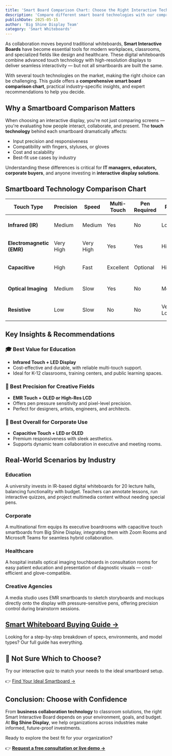 ```yaml
---
title: 'Smart Board Comparison Chart: Choose the Right Interactive Technology'
description: 'Compare different smart board technologies with our comprehensive comparison chart, featuring insights on touch precision, speed, multi-touch capabilities, and price points for various use cases.'
publishDate: 2025-05-15
author: 'Big Shine Display Team'
category: 'Smart Whiteboards'
---
```


As collaboration moves beyond traditional whiteboards, **Smart Interactive Boards** have become essential tools for modern workplaces, classrooms, and specialized fields like design and healthcare. These digital whiteboards combine advanced touch technology with high-resolution displays to deliver seamless interactivity — but not all smartboards are built the same.

With several touch technologies on the market, making the right choice can be challenging. This guide offers a **comprehensive smart board comparison chart**, practical industry-specific insights, and expert recommendations to help you decide.

## Why a Smartboard Comparison Matters

When choosing an interactive display, you're not just comparing screens — you're evaluating how people interact, collaborate, and present. The **touch technology** behind each smartboard dramatically affects:

- Input precision and responsiveness
- Compatibility with fingers, styluses, or gloves
- Cost and scalability
- Best-fit use cases by industry

Understanding these differences is critical for **IT managers, educators, corporate buyers**, and anyone investing in **interactive display solutions**.

## Smartboard Technology Comparison Chart

| **Touch Type**            | **Precision** | **Speed** | **Multi-Touch** | **Pen Required** | **Price** | **Best Use**                   |
| ------------------------- | ------------- | --------- | --------------- | ---------------- | --------- | ------------------------------ |
| **Infrared (IR)**         | Medium        | Medium    | Yes             | No               | Low       | Classrooms, Training Rooms     |
| **Electromagnetic (EMR)** | Very High     | Very High | Yes             | Yes              | High      | Digital Art, Engineering Labs  |
| **Capacitive**            | High          | Fast      | Excellent       | Optional         | High      | Corporate, Premium Boardrooms  |
| **Optical Imaging**       | Medium        | Slow      | Yes             | No               | Medium    | Presentations, Retail Displays |
| **Resistive**             | Low           | Slow      | No              | No               | Very Low  | Backup Devices, Limited Use    |

## Key Insights & Recommendations

### 🎓 Best Value for Education

- **Infrared Touch + LED Display**
- Cost-effective and durable, with reliable multi-touch support.
- Ideal for K-12 classrooms, training centers, and public learning spaces.

### 🎨 Best Precision for Creative Fields

- **EMR Touch + OLED or High-Res LCD**
- Offers pen pressure sensitivity and pixel-level precision.
- Perfect for designers, artists, engineers, and architects.

### 🏢 Best Overall for Corporate Use

- **Capacitive Touch + LED or OLED**
- Premium responsiveness with sleek aesthetics.
- Supports dynamic team collaboration in executive and meeting rooms.

## Real-World Scenarios by Industry

### **Education**

A university invests in IR-based digital whiteboards for 20 lecture halls, balancing functionality with budget. Teachers can annotate lessons, run interactive quizzes, and project multimedia content without needing special pens.

### **Corporate**

A multinational firm equips its executive boardrooms with capacitive touch smartboards from Big Shine Display, integrating them with Zoom Rooms and Microsoft Teams for seamless hybrid collaboration.

### **Healthcare**

A hospital installs optical imaging touchboards in consultation rooms for easy patient education and presentation of diagnostic visuals — cost-efficient and glove-compatible.

### **Creative Agencies**

A media studio uses EMR smartboards to sketch storyboards and mockups directly onto the display with pressure-sensitive pens, offering precision control during brainstorm sessions.

## [Smart Whiteboard Buying Guide →](/smart-whiteboard-buying-guide)

Looking for a step-by-step breakdown of specs, environments, and model types? Our full guide has everything.

## 🧠 Not Sure Which to Choose?

Try our interactive quiz to match your needs to the ideal smartboard setup.

👉 [Find Your Ideal Smartboard →](/contact)

## Conclusion: Choose with Confidence

From **business collaboration technology** to classroom solutions, the right Smart Interactive Board depends on your environment, goals, and budget. At **Big Shine Display**, we help organizations across industries make informed, future-proof investments.

Ready to explore the best fit for your organization?

👉 **[Request a free consultation or live demo →](/contact)**

